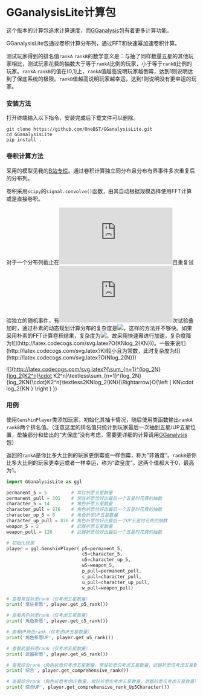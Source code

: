 # GGanalysisLite计算包

这个版本的计算包追求计算速度，而[GGanalysis](https://github.com/OneBST/GGanalysis)包有着更多计算功能。

GGanalysisLite包通过卷积计算分布列，通过FFT和快速幂加速卷积计算。

测试玩家得到的排名值`rankA` `rankB`的数学意义是：与抽了同样数量五星的其他玩家相比，测试玩家花费的抽数大于等于`rankA`比例的玩家，小于等于`rankB`比例的玩家。`rankA` `rankB`的值在(0,1]上，`rankA`值越高说明玩家越倒霉，达到1则说明达到了保底系统的极限。`rankB`值越高说明玩家越幸运，达到1则说明没有更幸运的玩家。

### 安装方法

打开终端输入以下指令，安装完成后下载文件可以删除。

```shell
git clone https://github.com/OneBST/GGanalysisLite.git
cd GGanalysisLite
pip install .
```

### 卷积计算方法

采用的模型见我的[B站专栏](https://www.bilibili.com/read/cv10468091)。通过卷积计算独立同分布且分布有界事件多次重复后的分布列。

卷积采用`scipy`的`signal.convolve()`函数，由其自动根据规模选择使用FFT计算或是直接卷积。

对于一个分布列截止在![](http://latex.codecogs.com/svg.latex?K)且重复试验独立的随机事件，有![](http://latex.codecogs.com/svg.latex?N)次试验叠加时，通过朴素的动态规划计算分布的复杂度是![](http://latex.codecogs.com/svg.latex?O(K^2N^2) )，这样的方法并不够快。如果采用朴素的FFT计算卷积结果，复杂度为![](http://latex.codecogs.com/svg.latex?O(KN^2log_2{KN}))，故采用快速幂进行加速，复杂度降为![](http://latex.codecogs.com/svg.latex?O(KNlog_2{KN}))。一般来说![](http://latex.codecogs.com/svg.latex?K)较小且为常数，此时复杂度为![](http://latex.codecogs.com/svg.latex?O(Nlog_2{N}))

![](http://latex.codecogs.com/svg.latex?{\sum_{n=1}^{log_2N}{log_2{K2^n}\cdot K2^n}\textless\sum_{n=1}^{log_2N}{log_2KN{\cdot}K2^n}\textless2KNlog_2(KN){\Rightarrow}O{\left ( KN\cdot log_2{KN } \right ) })

### 用例

使用`GenshinPlayer`类添加玩家，初始化其抽卡情况，随后使用类函数输出`rankA` `rankB`两个排名值。（注意这里的排名值只统计到玩家最后一次抽到五星/UP五星位置，垫抽部分和垫出的“大保底”没有考虑，需要更详细的计算请用[GGanalysis](https://github.com/OneBST/GGanalysis)包）

返回的`rankA`是你比多大比例的玩家更倒霉或一样倒霉，称为“非酋度”。`rankB`是你比多大比例的玩家更幸运或者一样幸运，称为“欧皇度”。这两个值都大于0，最高为1。

```python
import GGanalysisLite as ggl

permanent_5 = 5			# 常驻祈愿五星数量
permanent_pull = 301	# 常驻祈愿恰好出最后一个五星时花费的抽数
character_5 = 14		# 角色祈愿五星数量
character_pull = 876	# 角色祈愿恰好出最后一个五星时花费的抽数
character_up_5 = 8		# 角色祈愿UP五星数量
character_up_pull = 876	# 角色祈愿恰好出最后一个UP五星时花费的抽数
weapon_5 = 2			# 武器祈愿五星数量
weapon_pull = 126		# 武器祈愿恰好出最后一个五星时花费的抽数

# 初始化玩家
player = ggl.GenshinPlayer(	p5=permanent_5,
                            c5=character_5,
                            u5=character_up_5,
                            w5=weapon_5,
                            p_pull=permanent_pull,
                            c_pull=character_pull,
                            u_pull=character_up_pull,
                            w_pull=weapon_pull)

# 查看常驻祈愿rank（仅考虑五星数量）
print('常驻祈愿', player.get_p5_rank())

# 查看角色祈愿rank（仅考虑五星数量）
print('角色祈愿', player.get_c5_rank())

# 查看UP角色rank（仅考虑UP五星数量）
print('角色祈愿UP', player.get_u5_rank())

# 查看武器祈愿rank（仅考虑五星数量）
print('武器祈愿', player.get_w5_rank())

# 查看综合rank（角色祈愿仅考虑五星数量，常驻祈愿仅考虑五星数量，武器祈愿仅考虑五星数量）
print('综合', player.get_comprehensive_rank())

# 查看综合rank（角色祈愿考虑UP数量，常驻祈愿仅考虑五星数量，武器祈愿仅考虑五星数量）
print('综合UP', player.get_comprehensive_rank_Up5Character())
```

